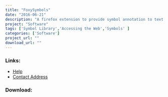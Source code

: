 ```yaml
---
title: "FoxySymbols"
date: "2016-06-21"
description: "A firefox extension to provide symbol annotation to text content. This will make use of the concept coding framework, but instead of being a server side technology be a client browser extension. It would be useful to add in other useful accessible features for the aac user, but primary focus will be symbol annotation."
project: "Software"
tags: ['Symbol Library','Accessing the Web','Symbols' ]
categories: ['Software']
project_url: ""
download_url: ""
---
```



### Links:
- <a href="http://www.oatsoft.org/Software/foxysymbols/help">Help</a>
- <a href="mailto:andy.judson@gmail.com">Contact Address</a>

### Download:  